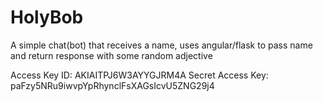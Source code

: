 # HolyBob

A simple chat(bot) that receives a name, uses angular/flask to pass name and return response with some random adjective


Access Key ID:
AKIAITPJ6W3AYYGJRM4A
Secret Access Key:
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
